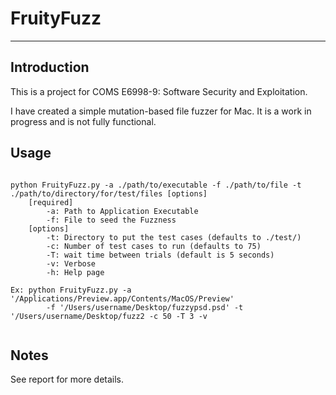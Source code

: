 FruityFuzz
========
---
## Introduction

This is a project for COMS E6998-9: Software Security and Exploitation.

I have created a simple mutation-based file fuzzer for Mac.  It is a work in progress and is not
fully functional.

## Usage
<pre><code class="python">
python FruityFuzz.py -a ./path/to/executable -f ./path/to/file -t ./path/to/directory/for/test/files [options]
    [required]
        -a: Path to Application Executable
        -f: File to seed the Fuzzness
    [options]
        -t: Directory to put the test cases (defaults to ./test/)
        -c: Number of test cases to run (defaults to 75)
        -T: wait time between trials (default is 5 seconds)
        -v: Verbose
        -h: Help page

Ex: python FruityFuzz.py -a '/Applications/Preview.app/Contents/MacOS/Preview' 
        -f '/Users/username/Desktop/fuzzypsd.psd' -t '/Users/username/Desktop/fuzz2 -c 50 -T 3 -v

</code></pre>

## Notes
See report for more details.